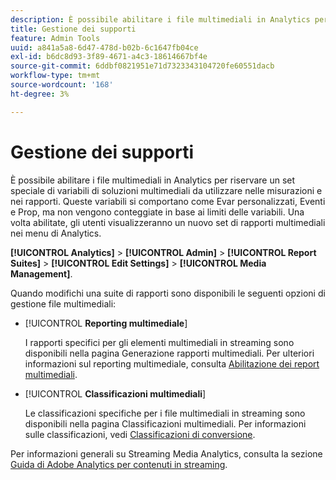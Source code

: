 ```yaml
---
description: È possibile abilitare i file multimediali in Analytics per riservare un set speciale di variabili di soluzioni multimediali da utilizzare nelle misurazioni e nei rapporti.
title: Gestione dei supporti
feature: Admin Tools
uuid: a841a5a8-6d47-478d-b02b-6c1647fb04ce
exl-id: b6dc8d93-3f89-4671-a4c3-18614667bf4e
source-git-commit: 6ddbf0821951e71d7323343104720fe60551dacb
workflow-type: tm+mt
source-wordcount: '168'
ht-degree: 3%

---
```


# Gestione dei supporti

È possibile abilitare i file multimediali in Analytics per riservare un set speciale di variabili di soluzioni multimediali da utilizzare nelle misurazioni e nei rapporti. Queste variabili si comportano come Evar personalizzati, Eventi e Prop, ma non vengono conteggiate in base ai limiti delle variabili. Una volta abilitate, gli utenti visualizzeranno un nuovo set di rapporti multimediali nei menu di Analytics.

**[!UICONTROL Analytics]** > **[!UICONTROL Admin]** > **[!UICONTROL Report Suites]** > **[!UICONTROL Edit Settings]** > **[!UICONTROL Media Management]**.

Quando modifichi una suite di rapporti sono disponibili le seguenti opzioni di gestione file multimediali:

* [!UICONTROL **Reporting multimediale**]

   I rapporti specifici per gli elementi multimediali in streaming sono disponibili nella pagina Generazione rapporti multimediali. Per ulteriori informazioni sul reporting multimediale, consulta [Abilitazione dei report multimediali](https://experienceleague.adobe.com/docs/media-analytics/using/media-reports/media-reports-enable.html?lang=en).

* [!UICONTROL **Classificazioni multimediali**]

   Le classificazioni specifiche per i file multimediali in streaming sono disponibili nella pagina Classificazioni multimediali. Per informazioni sulle classificazioni, vedi [Classificazioni di conversione](/help/admin/admin/c-manage-report-suites/c-edit-report-suites/conversion-var-admin/conversion-classifications.md).

Per informazioni generali su Streaming Media Analytics, consulta la sezione [Guida di Adobe Analytics per contenuti in streaming](https://experienceleague.adobe.com/docs/media-analytics/using/media-overview.html?lang=it).
